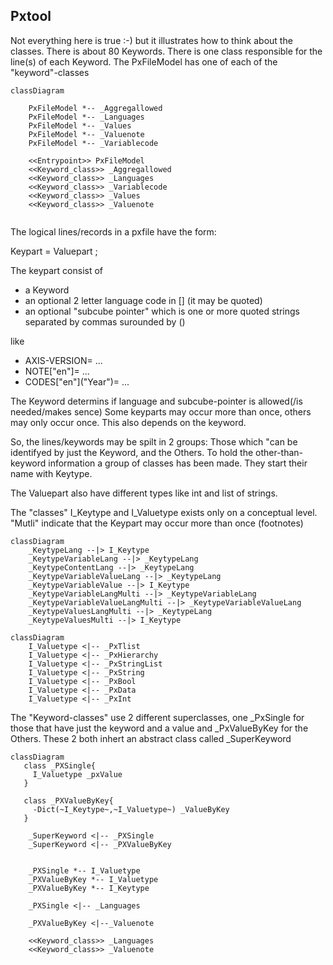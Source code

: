 ## Pxtool
Not everything here is true :-) but it illustrates how to think about the classes. 
There is about 80 Keywords.
There is one class responsible for the line(s) of each Keyword.
The PxFileModel has one of each of the "keyword"-classes

```mermaid
classDiagram

    PxFileModel *-- _Aggregallowed
    PxFileModel *-- _Languages
    PxFileModel *-- _Values
    PxFileModel *-- _Valuenote
    PxFileModel *-- _Variablecode
    
    <<Entrypoint>> PxFileModel
    <<Keyword_class>> _Aggregallowed
    <<Keyword_class>> _Languages
    <<Keyword_class>> _Variablecode
    <<Keyword_class>> _Values
    <<Keyword_class>> _Valuenote
    
```    
  


The logical lines/records in a pxfile have the form:

Keypart =  Valuepart ;

The keypart consist of 
- a Keyword 
- an optional 2 letter language code in [] (it may be quoted) 
- an optional "subcube pointer" which is one or more quoted strings separated by commas surounded by ()

like 
- AXIS-VERSION= ...
- NOTE\["en"\]= ...
- CODES\["en"\]("Year")= ...

The Keyword determins if language and subcube-pointer is allowed(/is needed/makes sence) Some keyparts may occur more than once, others may only occur once.
This also depends on the keyword.

So, the lines/keywords may be spilt in 2 groups: Those which "can be identifyed by just the Keyword, and the Others. 
To hold the other-than-keyword information a group of classes has been made. They start their name with Keytype.

The Valuepart also have different types like int and list of strings.

The "classes" I_Keytype and I_Valuetype exists only on a conceptual level. "Mutli" indicate that the Keypart may occur more than once (footnotes)  
```mermaid
classDiagram 
    _KeytypeLang --|> I_Keytype
    _KeytypeVariableLang --|> _KeytypeLang
    _KeytypeContentLang --|> _KeytypeLang
    _KeytypeVariableValueLang --|> _KeytypeLang
    _KeytypeVariableValue --|> I_Keytype
    _KeytypeVariableLangMulti --|> _KeytypeVariableLang
    _KeytypeVariableValueLangMulti --|> _KeytypeVariableValueLang
    _KeytypeValuesLangMulti --|> _KeytypeLang
    _KeytypeValuesMulti --|> I_Keytype
```    

```mermaid
classDiagram
    I_Valuetype <|-- _PxTlist
    I_Valuetype <|-- _PxHierarchy
    I_Valuetype <|-- _PxStringList
    I_Valuetype <|-- _PxString
    I_Valuetype <|-- _PxBool
    I_Valuetype <|-- _PxData
    I_Valuetype <|-- _PxInt
```
The "Keyword-classes" use 2 different superclasses, one \_PxSingle for those that have just the keyword and a value and \_PxValueByKey for the Others. 
These 2 both inhert an abstract class called _SuperKeyword
```mermaid
classDiagram
   class _PXSingle{
     I_Valuetype _pxValue
   }

   class _PXValueByKey{
     -Dict(~I_Keytype~,~I_Valuetype~) _ValueByKey
   }

    _SuperKeyword <|-- _PXSingle
    _SuperKeyword <|-- _PXValueByKey
    

    _PXSingle *-- I_Valuetype
    _PXValueByKey *-- I_Valuetype
    _PXValueByKey *-- I_Keytype
   
    _PXSingle <|-- _Languages
    
    _PXValueByKey <|--_Valuenote
    
    <<Keyword_class>> _Languages
    <<Keyword_class>> _Valuenote

    
```  



      
